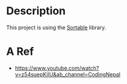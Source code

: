 # Description

This project is using the [Sortable](https://github.com/SortableJS/Sortable) library.

# A Ref

+ https://www.youtube.com/watch?v=z54suepKiIU&ab_channel=CodingNepal


